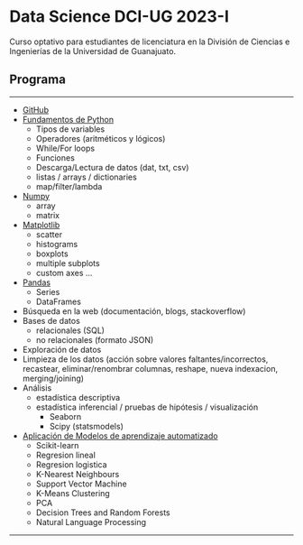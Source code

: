 # Data Science DCI-UG 2023-I

Curso optativo para estudiantes de licenciatura en la División de Ciencias e Ingenierías de la Universidad de Guanajuato.

## Programa
-------
- [GitHub](./GitHub)
- [Fundamentos de Python](./basicos_python)
	- Tipos de variables
	- Operadores (aritméticos y lógicos)
	- While/For loops
	- Funciones
	- Descarga/Lectura de datos (dat, txt, csv)
	- listas / arrays / dictionaries
	- map/filter/lambda
- [Numpy](./Numpy)
	- array
	- matrix
- [Matplotlib](./Matplotlib)
	- scatter
	- histograms
	- boxplots
	- multiple subplots
	- custom axes ...
- [Pandas](./Pandas)
	- Series
	- DataFrames
- Búsqueda en la web (documentación, blogs, stackoverflow)
- Bases de datos 
	- relacionales (SQL)
	- no relacionales (formato JSON)
- Exploración de datos  
- Limpieza de los datos (acción sobre valores faltantes/incorrectos, recastear, eliminar/renombrar columnas, reshape, nueva indexacion, merging/joining)
- Análisis 
	- estadística descriptiva
	- estadística inferencial / pruebas de hipótesis / visualización
		- Seaborn
		- Scipy (statsmodels)
- [Aplicación de Modelos de aprendizaje automatizado](./machine_learning)
    - Scikit-learn
	- Regresion lineal
	- Regresion logistica
	- K-Nearest Neighbours
	- Support Vector Machine
	- K-Means Clustering
	- PCA
	- Decision Trees and Random Forests
	- Natural Language Processing
-------
